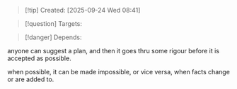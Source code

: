 
>[!tip] Created: [2025-09-24 Wed 08:41]

>[!question] Targets: 

>[!danger] Depends: 

anyone can suggest a plan, and then it goes thru some rigour before it is accepted as possible.

when possible, it can be made impossible, or vice versa, when facts change or are added to.